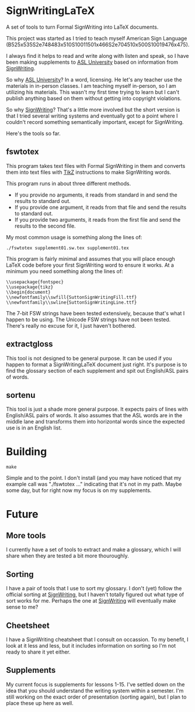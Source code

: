 # SignWritingLaTeX

A set of tools to turn Formal SignWriting into LaTeX documents.

This project was started as I tried to teach myself American Sign Language (B525x535S2e748483x510S10011501x466S2e704510x500S10019476x475).

I always find it helps to read and write along with listen and speak, so I have been making supplements to [ASL University](http://www.lifeprint.com/asl101/lessons/lessons.htm) based on information from [SignWriting](http://signwriting.com/).

So why [ASL University](http://www.lifeprint.com/asl101/lessons/lessons.htm)? In a word, licensing. He let's any teacher use the materials in in-person classes. I am teaching myself in-person, so I am utilizing his materials. This wasn't my first time trying to learn but I can't publish anything based on them without getting into copyright violations.

So why [SignWriting](http://signwriting.com/)? That's a little more involved but the short version is that I tried several writing systems and eventually got to a point where I couldn't record something semantically important, except for SignWriting.

Here's the tools so far.

## fswtotex

This program takes text files with Formal SignWriting in them and converts them into text files with [TikZ](https://github.com/pgf-tikz/pgf) instructions to make SignWriting words.

This program runs in about three different methods.

* If you provide no arguments, it reads from standard in and send the results to standard out.
* If you provide one argument, it reads from that file and send the results to standard out.
* If you provide two arguments, it reads from the first file and send the results to the second file.

My most common usage is something along the lines of:

```
./fswtotex supplement01.sw.tex supplement01.tex
```

This program is fairly minimal and assumes that you will place enough LaTeX code before your first SignWriting word to ensure it works. At a minimum you need something along the lines of:

```
\\usepackage{fontspec}
\\usepackage{tikz}
\\begin{document}
\\newfontfamily\\swfill{SuttonSignWritingFill.ttf}
\\newfontfamily\\swline{SuttonSignWritingLine.ttf}
```

The 7-bit FSW strings have been tested extensively, because that's what I happen to be using. The Unicode FSW strings have not been tested. There's really no excuse for it, I just haven't bothered.

## extractgloss

This tool is not designed to be general purpose. It can be used if you happen to format a SignWritingLaTeX document just right.
It's purpose is to find the glossary section of each supplement and spit out English/ASL pairs of words.


## sortenu

This tool is just a shade more general purpose. It expects pairs of lines with English/ASL pairs of words. It also assumes that the ASL words are in the middle lane and transforms them into horizontal words since the expected use is in an English list.

# Building

```
make
```

Simple and to the point.
I don't install (and you may have noticed that my example call was "./fswtotex ..." indicating that it's not in my path. Maybe some day, but for right now my focus is on my supplements.

# Future

## More tools

I currently have a set of tools to extract and make a glossary, which I will share when they are tested a bit more thouroughly.

## Sorting

I have a pair of tools that I use to sort my glossary. I don't (yet) follow the official sorting at [SignWriting](http://signwriting.com/), but I haven't totally figured out what type of sort works for me. Perhaps the one at [SignWriting](http://signwriting.com/) will eventually make sense to me?

## Cheetsheet

I have a SignWriting cheatsheet that I consult on occassion. To my benefit, I look at it less and less, but it includes information on sorting so I'm not ready to share it yet either.

## Supplements

My current focus is supplements for lessons 1-15. I've settled down on the idea that you should understand the writing system within a semester. I'm still working on the exact order of presentation (sorting again), but I plan to place these up here as well.
